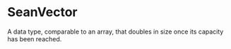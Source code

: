 # SeanVector

A data type, comparable to an array, that doubles in size once its capacity has been reached.
